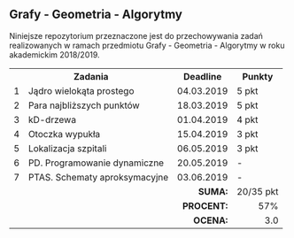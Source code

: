 ## Grafy - Geometria - Algorytmy

Niniejsze repozytorium przeznaczone jest do przechowywania zadań
realizowanych w ramach przedmiotu Grafy - Geometria - Algorytmy
w roku akademickim 2018/2019.

<table>
  <tr>
    <th colspan="2">Zadania</th>
    <th>Deadline</th>
    <th>Punkty</th>
  </tr>
  <tr>
    <td>1</td>
    <td>Jądro wielokąta prostego</td>
    <td>04.03.2019</td>
    <td>5 pkt</td>
  </tr>
  <tr>
    <td>2</td>
    <td>Para najbliższych punktów</td>
    <td>18.03.2019</td>
    <td>5 pkt</td>
  </tr>
  <tr>
    <td>3</td>
    <td>kD-drzewa</td>
    <td>01.04.2019</td>
    <td>4 pkt</td>
  </tr>
  <tr>
    <td>4</td>
    <td>Otoczka wypukła</td>
    <td>15.04.2019</td>
    <td>3 pkt</td>
  </tr>
  <tr>
    <td>5</td>
    <td>Lokalizacja szpitali</td>
    <td>06.05.2019</td>
    <td>3 pkt</td>
  </tr>
  <tr>
    <td>6</td>
    <td>PD. Programowanie dynamiczne</td>
    <td>20.05.2019</td>
    <td>-</td>
  </tr>
  <tr>
    <td>7</td>
    <td>PTAS. Schematy aproksymacyjne</td>
    <td>03.06.2019</td>
    <td>-</td>
  </tr>
  <tr align="right">
    <td colspan="3"><b>SUMA:</b></td>
    <td>20/35 pkt</td>
  </tr>
  <tr align="right">
    <td colspan="3"><b>PROCENT:</b></td>
    <td>57%</td>
  </tr>
  <tr align="right">
    <td colspan="3"><b>OCENA:</b></td>
    <td>3.0</td>
  </tr>
</table>
